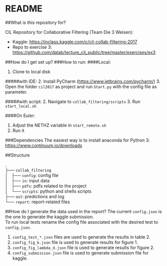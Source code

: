 # README #

##What is this repository for?

CIL Repository for Collaborative Filtering (Team Die 3 Weisen):  
* Kaggle: https://inclass.kaggle.com/c/cil-collab-filtering-2017  
* Repo to exercise 3:  https://github.com/dalab/lecture_cil_public/tree/master/exercises/ex3

##How do I get set up?
###How to run:
####Local:
1. Clone to local disk

#####with IDE:
2. Install PyCharm (https://www.jetbrains.com/pycharm/)
3. Open the folder `cil2017` as project and run `Start.py` with the config file as parameter.

#####with script:
2. Navigate to `collab_filtering/scripts`
3. Run `start_local.sh`

####On Euler:
1. Adjust the NETHZ variable in `start_remote.sh`
2. Run it   


###Dependencies
The easiest way is to install anaconda for Python 3: https://www.continuum.io/downloads

##Structure

.  
├── `collab_filtering`  
│   ├── `config`: config file  
│   ├── `in`: input data  
│   ├── `pdfs`: pdfs related to the project  
│   └── `scripts`: python and shells scripts  
├── `out`: predictions and log  
└── `report`: report-related files


##How do I generate the data used in the report? 
The current `config.json` is the one to generate the kaggle submission.  
To run local tests rename the config file associated with the desired test to `config.json`.  
1. `config_test_*.json` files are used to generate the results in table 2.  
2. `config_fig_k.json` file is used to generate results for figure 1.  
3. `config_fig_lambda_d.json` file is used to generate results for figure 2.  
4. `config_submission.json` file is used to generate submission file for kaggle.